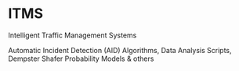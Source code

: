 # ITMS
Intelligent Traffic Management Systems

Automatic Incident Detection (AID) Algorithms, Data Analysis Scripts, Dempster Shafer Probability Models &amp; others
